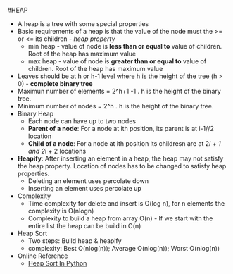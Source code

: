 #HEAP
* A heap is a tree with some special properties
* Basic requirements of a heap is that the value of the node must the >= or <= its children - <i>heap property</i>
  * min heap - value of node is <strong>less than or equal to</strong> value of children. Root of the heap has maximum value
  * max heap - value of node is <strong>greater than or equal to</strong> value of children.  Root of the heap has maximum value
* Leaves should be at h or h-1 level where h is the height of the tree (h > 0) - <b>complete binary tree</b>
* Maximun number of elements = 2^h+1 -1 . h is the height of the binary tree.
* Minimum number of nodes = 2^h . h is the height of the binary tree.
* Binary Heap
  * Each node can have up to two nodes
  * <b>Parent of a node</b>: For a node at ith position, its parent is at  i-1//2 location
  * <b>Child of a node</b>: For a node at ith position its childresn are at 2*i + 1 and 2*i + 2 locations
* <b>Heapify</b>: After inserting an element in a heap, the heap may not satisfy the heap property. Location of nodes has to be changed to satisfy heap properties. 
    * Deleting an element uses percolate down
    * Inserting an element uses percolate up
* Complexity
  * Time complexity for delete and insert is O(log n), for n elements the complexity is O(nlogn)
  * Complexity to build a heap from array O(n) - If we start with the entire list the heap can be build in O(n)
* Heap Sort 
  * Two steps: Build heap & heapify
  * complexity: Best O(nlog(n)); Average O(nlog(n)); Worst O(nlog(n))
* Online Reference
  * [Heap Sort In Python](http://www.geekviewpoint.com/python/sorting/heapsort)
